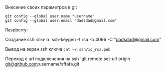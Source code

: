 Внесение своих параметров в git
```
git config --global user.name "username"
git config --global user.email "dadsdad@gmail.com"
```

Raspberry:

Создание ssh ключа
`ssh-keygen -t rsa -b 4096 -C "dadsdad@gmail.com"

Вывод на экран ssh ключа
`cat ~/.ssh/id_rsa.pub`

Переход с url подключения на ssh
`git remote set-url origin git@github.com:username/sffafa.git


